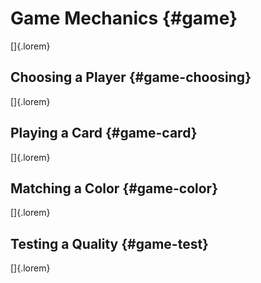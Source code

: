 # Game Mechanics {#game}

[]{.lorem}

## Choosing a Player {#game-choosing}

[]{.lorem}

## Playing a Card {#game-card}

[]{.lorem}

## Matching a Color {#game-color}

[]{.lorem}

## Testing a Quality {#game-test}

[]{.lorem}

